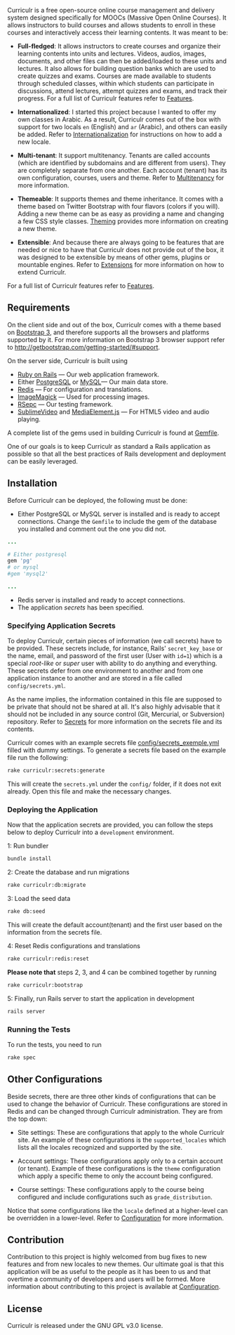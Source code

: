 Curriculr is a free open-source online course management and delivery system designed specifically for MOOCs (Massive Open Online Courses). It allows instructors to build courses and allows students to enroll in these courses and interactively access their learning contents. It was meant to be:

- **Full-fledged**: It allows instructors to create courses and organize their learning contents into units and lectures. Videos, audios, images, documents, and other files can then be added/loaded to these units and lectures. It also allows for building question banks which are used to create quizzes and exams. Courses are made available to students through scheduled classes, within which students can participate in discussions, attend lectures, attempt quizzes and exams, and track their progress. For a full list of Curriculr features refer to [Features](https://github.com/aalgahmi/curriculr/wiki/Features).

- **Internationalized**: I started this project because I wanted to offer my own classes in Arabic. As a result, Curriculr comes out of the box with support for two locals `en` (English) and `ar` (Arabic), and others can easily be added. Refer to [Internationalization](https://github.com/aalgahmi/curriculr/wiki/Internationalization) for instructions on how to add a new locale.

- **Multi-tenant**: It support multitenancy. Tenants are called accounts (which are identified by subdomains and are different from users). They are completely separate from one another. Each account (tenant) has its own configuration, courses, users and theme. Refer to [Multitenancy](https://github.com/aalgahmi/curriculr/wiki/Multitenancy) for more information.

- **Themeable**: It supports themes and theme inheritance. It comes with a theme based on Twitter Bootstrap with four flavors (colors if you will). Adding a new theme can be as easy as providing a name and changing a few CSS style classes. [Theming](https://github.com/aalgahmi/curriculr/wiki/Theming) provides more information on creating a new theme.

- **Extensible**: And because there are always going to be features that are needed or nice to have that Curriculr does not provide out of the box, it was designed to be extensible by means of other gems, plugins or mountable engines. Refer to [Extensions](https://github.com/aalgahmi/curriculr/wiki/Extensions) for more information on how to extend Curriculr.

For a full list of Curriculr features refer to [Features](https://github.com/aalgahmi/curriculr/wiki/Features).

## Requirements
On the client side and out of the box, Curriculr comes with a theme based on [Bootstrap 3](http://getbootstrap.com), and therefore supports all the browsers and platforms supported by it. For more information on Bootstrap 3 browser support refer to <http://getbootstrap.com/getting-started/#support>.

On the server side, Curriculr is built using

- [Ruby on Rails](http://rubyonrails.org/) &mdash; Our web application framework.
- Either [PostgreSQL](http://www.postgresql.org/) or [MySQL](http://www.mysql.com)&mdash; Our main data store.
- [Redis](http://redis.io/) &mdash; For configuration and translations.
- [ImageMagick](http://www.imagemagick.org) &mdash; Used for processing images.
- [RSepc](http://rspec.info) &mdash; Our testing framework.
- [SublimeVideo](http://www.sublimevideo.net) and [MediaElement.js](http://mediaelementjs.com) &mdash; For HTML5 video and audio playing.

A complete list of the gems used in building Curriculr is found at [Gemfile](https://github.com/aalgahmi/curriculr/blob/master/Gemfile).

One of our goals is to keep Curriculr as standard a Rails application as possible so that all the best practices of Rails development and deployment can be easily leveraged.

## Installation
Before Curriculr can be deployed, the following must be done:

- Either PostgreSQL or MySQL server is installed and is ready to accept connections. Change the `Gemfile` to include the gem of the database you installed and comment out the one you did not.

```ruby
...

# Either postgresql  
gem 'pg'
# or mysql
#gem 'mysql2'

...
```

- Redis server is installed and ready to accept connections.
- The application *secrets* has been specified. 

### Specifying Application Secrets
To deploy Curriculr, certain pieces of information (we call secrets) have to be provided. These secrets include, for instance, Rails' `secret_key_base`  or the name, email, and password of the first user (User with `id=1`) which is a special *root-like* or *super* user with ability to do anything and everything. These secrets defer from one environment to another and from one application instance to another and are stored in a file called `config/secrets.yml`.

As the name implies, the information contained in this file are supposed to be private that should not be shared at all. It's also highly advisable that it should not be included in any source control (Git, Mercurial, or Subversion) repository. Refer to [Secrets](https://github.com/aalgahmi/curriculr/wiki/Secrets) for more information on the secrets file and its contents.

Curriculr comes with an example secrets file [config/secrets_exemple.yml](https://github.com/aalgahmi/curriculr/blob/master/config/secrets_example.yml) filled with dummy settings. To generate a secrets file based on the example file run the following:

```sh
rake curriculr:secrets:generate

```

This will create the `secrets.yml` under the `config/` folder, if it does not exit already. Open this file and make the necessary changes.


### Deploying the Application

Now that the application secrets are provided, you can follow the steps below to deploy Curriculr into a `development` environment.

1: Run bundler

```sh
bundle install
```

2: Create the database and run migrations

```sh
rake curriculr:db:migrate
```

3: Load the seed data

```sh
rake db:seed
```

This will create the default account(tenant) and the first user based on the information from the secrets file.

4: Reset Redis configurations and translations

```sh
rake curriculr:redis:reset
```

**Please note that** steps 2, 3, and 4 can be combined together by running

```sh
rake curriculr:bootstrap
```

5: Finally, run Rails server to start the application in development

```sh
rails server
```

### Running the Tests
To run the tests, you need to run

```sh
rake spec
```

## Other Configurations
Beside secrets, there are three other kinds of configurations that can be used to change the behavior of Curriculr. These configurations are stored in Redis and can be changed through Curriculr administration. They are from the top down:

- Site settings: These are configurations that apply to the whole Curriculr site. An example of these configurations is the `supported_locales` which lists all the locales recognized and supported by the site.

- Account settings: These configurations apply only to a certain account (or tenant). Example of these configurations is the `theme` configuration which apply a specific theme to only the account being configured.

- Course settings: These configurations apply to the course being configured and include configurations such as `grade_distribution`.

Notice that some configurations like the `locale` defined at a higher-level can be overridden in a lower-level. Refer to [Configuration](https://github.com/aalgahmi/curriculr/wiki/Configuration) for more information.

## Contribution 
Contribution to this project is highly welcomed from bug fixes to new features and from new locales to new themes. Our ultimate goal is that this application will be as useful to the people as it has been to us and that overtime a community of developers and users will be formed. More information about contributing to this project is available at [Configuration](https://github.com/aalgahmi/curriculr/wiki/Configuration).

## License 
Curriculr is released under the GNU GPL v3.0 license.


